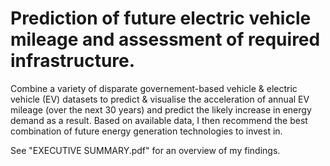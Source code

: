 # Prediction of future electric vehicle mileage and assessment of required infrastructure.

Combine a variety of disparate governement-based vehicle & electric vehicle (EV) datasets to predict & visualise the acceleration of annual EV mileage (over the next 30 years) and predict the likely increase in energy demand as a result. Based on available data, I then recommend the best combination of future energy generation technologies to invest in.

See "EXECUTIVE SUMMARY.pdf" for an overview of my findings.
